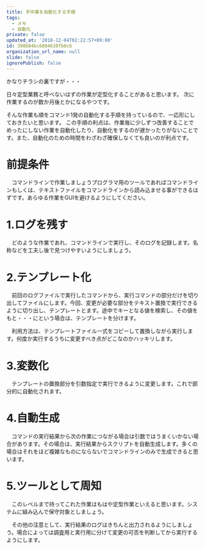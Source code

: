 ```yaml
---
title: 手作業を自動化する手順
tags:
  - メモ
  - 自動化
private: false
updated_at: '2018-12-04T02:22:57+09:00'
id: 390b04bc6804638fb0c6
organization_url_name: null
slide: false
ignorePublish: false
---
```

かなりチラシの裏ですが・・・

日々定型業務と呼べないはずの作業が定型化することがあると思います。
次に作業するのが数か月後とかになるやつです。

そんな作業も順をコマンド1発の自動化する手順を持っているので、一応形にしておきたいと思います。
この手順の利点は、作業毎に少しずつ改善することでめったにしない作業を自動化したり、自動化をするのが遅かったりがないことです。また、自動化のための時間をわざわざ確保しなくても良いのが利点です。

# 前提条件
　コマンドラインで作業しましょうプログラマ用のツールであればコマンドラインもしくは、テキストファイルをコマンドラインから読み込ませる事ができるはずです。あらゆる作業をGUIを避けるようにしてください。

# 1.ログを残す
　どのような作業であれ、コマンドラインで実行し、そのログを記録します。名称などを工夫し後で見つけやすいようにしましょう。

# 2.テンプレート化
　前回のログファイルで実行したコマンドから、実行コマンドの部分だけを切り出してファイルにします。今回、変更が必要な部分をテキスト置換で実行できるように切り出し、テンプレートとます。途中でキーとなる値を検索し、その値をもと・・・にという場合は、テンプレートを分けます。

　利用方法は、テンプレートファイル一式をコピーして置換しながら実行します。何度か実行するうちに変更すべき点がどこなのかハッキリします。

# 3.変数化
　テンプレートの置換部分を引数指定で実行できるように変更します。これで部分的に自動化されます。

# 4.自動生成
　コマンドの実行結果から次の作業につながる場合は引数ではうまくいかない場合があります。その場合は、実行結果からスクリプトを自動生成します。多くの場合はそれをほど複雑なものにならないでコマンドラインのみで生成できると思います。

# 5.ツールとして周知
　このレベルまで持ってこれた作業はもはや定型作業といえると思います。システムに組み込んで保守対象としましょう。
　


　その他の注意として、実行結果のログはきちんと出力されるようにしましょう。場合によっては調査用と実行用に分けて変更の可否を判断してから実行するようにします。
